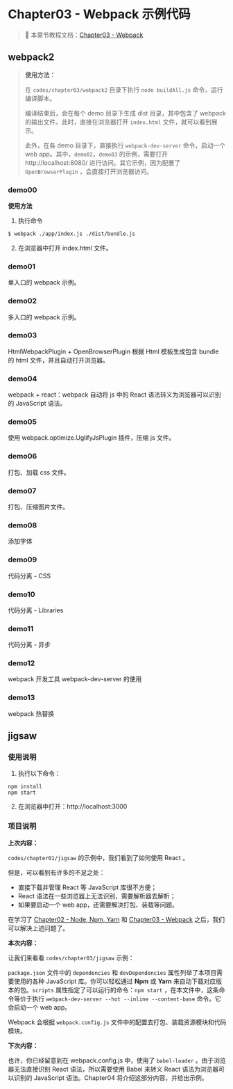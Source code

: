 # Chapter03 - Webpack 示例代码

> ​:open_book: 本章节教程文档：[Chapter03 - Webpack](https://github.com/atlantis1024/react-step-by-step/tree/master/docs/chapter03)

## webpack2

> **使用方法：**
>
> 在 `codes/chapter03/webpack2` 目录下执行 `node buildAll.js` 命令，运行编译脚本。
>
> 编译结束后，会在每个 demo 目录下生成 dist 目录，其中包含了 webpack 的输出文件。此时，直接在浏览器打开 `index.html` 文件，就可以看到展示。
>
> 此外，在各 demo 目录下，直接执行 `webpack-dev-server` 命令，启动一个 web app。其中，`demo02`，`demo03` 的示例，需要打开 http://localhost:8080/ 进行访问。其它示例，因为配置了 `OpenBrowserPlugin` ，会直接打开浏览器访问。

### demo00

**使用方法**

1. 执行命令

```bash
$ webpack ./app/index.js ./dist/bundle.js
```
2. 在浏览器中打开 index.html 文件。

### demo01

单入口的 webpack 示例。

### demo02

多入口的 webpack 示例。

### demo03

HtmlWebpackPlugin + OpenBrowserPlugin 根据 Html 模板生成包含 bundle 的 html 文件，并且自动打开浏览器。

### demo04

webpack + react：webpack 自动将 js 中的 React 语法转义为浏览器可以识别的 JavaScript 语法。

### demo05

使用 webpack.optimize.UglifyJsPlugin 插件，压缩 js 文件。

### demo06

打包、加载 css 文件。

### demo07

打包、压缩图片文件。

### demo08

添加字体

### demo09

代码分离 - CSS

### demo10

代码分离 - Libraries

### demo11

代码分离 - 异步

### demo12

webpack 开发工具 webpack-dev-server 的使用

### demo13

webpack 热替换

## jigsaw

### 使用说明

1. 执行以下命令：

```
npm install
npm start
```

2. 在浏览器中打开：http://localhost:3000

### **项目说明**

**上次内容：**

`codes/chapter01/jigsaw` 的示例中，我们看到了如何使用 React 。

但是，可以看到有许多的不足之处：

- 直接下载并管理 React 等 JavaScript 库很不方便；
- React 语法在一些浏览器上无法识别，需要解析器去解析；
- 如果要启动一个 web app，还需要解决打包、装载等问题。

在学习了 [Chapter02 - Node, Npm, Yarn](https://github.com/atlantis1024/react-step-by-step/tree/master/docs/chapter02) 和 [Chapter03 - Webpack](https://github.com/atlantis1024/react-step-by-step/tree/master/docs/chapter03) 之后，我们可以解决上述问题了。

**本次内容：**

让我们来看看 `codes/chapter03/jigsaw` 示例：

`package.json` 文件中的 `dependencies` 和 `devDependencies` 属性列举了本项目需要使用的各种 JavaScript 库。你可以轻松通过 **Npm** 或 **Yarn** 来自动下载对应版本的包。`scripts` 属性指定了可以运行的命令：`npm start` ，在本文件中，这条命令等价于执行 `webpack-dev-server --hot --inline --content-base` 命令。它会启动一个 web app。

Webpack 会根据 `webpack.config.js` 文件中的配置去打包、装载资源模块和代码模块。

**下次内容：**

也许，你已经留意到在 webpack.config.js 中，使用了 `babel-loader` 。由于浏览器无法直接识别 React 语法，所以需要使用 Babel 来转义 React 语法为浏览器可以识别的 JavaScript 语法。Chapter04 将介绍这部分内容，并给出示例。
